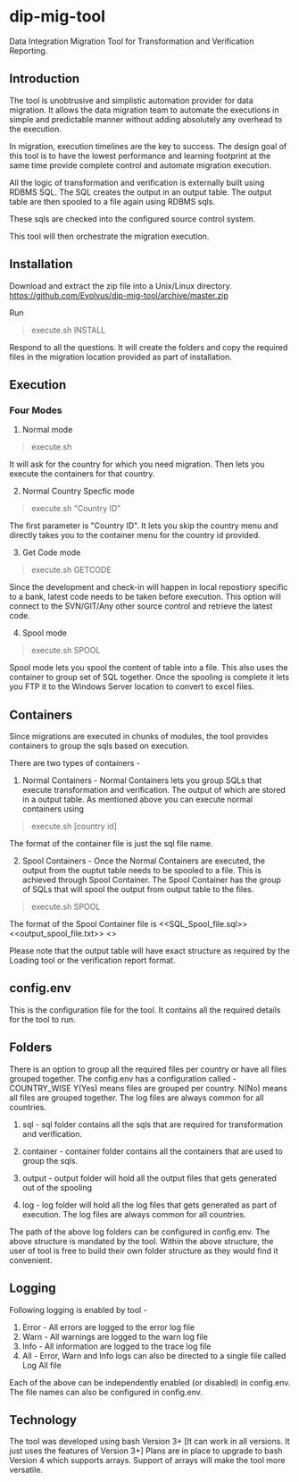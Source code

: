 # dip-mig-tool
Data Integration Migration Tool for Transformation and Verification Reporting.



## Introduction
The tool is unobtrusive and simplistic automation provider for data migration. It allows the data migration team to automate the executions in simple and predictable manner without adding absolutely any overhead to the execution.

In migration, execution timelines are the key to success. The design goal of this tool is to have the lowest performance and learning footprint at the same time provide complete control and automate migration execution.

All the logic of transformation and verification is externally built using RDBMS SQL. The SQL creates the output in an output table.
The output table are then spooled to a file again using RDBMS sqls.

These sqls are checked into the configured source control system.

This tool will then orchestrate the migration execution.


## Installation
Download and extract the zip file into a Unix/Linux directory.
https://github.com/Evolvus/dip-mig-tool/archive/master.zip

Run 
>execute.sh INSTALL

Respond to all the questions. It will create the folders and copy the required files in the migration location provided as part of installation.


## Execution

### Four Modes

1) Normal mode

>execute.sh

It will ask for the country for which you need migration. Then lets you execute the containers for that country.

2) Normal Country Specfic mode

>execute.sh "Country ID"

The first parameter is "Country ID". It lets you skip the country menu and directly takes you to the container menu for the country id provided.
  
3) Get Code mode
 
>execute.sh GETCODE
 
Since the development and check-in will happen in local repostiory specific to a bank, latest code needs to be taken before execution. This option will connect to the SVN/GIT/Any other source control and retrieve the latest code.

4) Spool mode

>execute.sh SPOOL

Spool mode lets you spool the content of table into a file. This also uses the container to group set of SQL together. Once the spooling is complete it lets you FTP it to the Windows Server location to convert to excel files.

## Containers
Since migrations are executed in chunks of modules, the tool provides containers to group the sqls based on execution.

There are two types of containers -

1) Normal Containers - Normal Containers lets you group SQLs that execute transformation and verification. The output of which are stored in a output table.
As mentioned above you can execute normal containers using 

>execute.sh [country id]

The format of the container file is just the sql file name. 

2) Spool Containers - Once the Normal Containers are executed, the output from the ouptut table needs to be spooled to a file. This is achieved through Spool Container. The Spool Container has the group of SQLs that will spool the output from output table to the files.

>execute.sh SPOOL

The format of the Spool Container file is 
<<SQL_Spool_file.sql>> <<output_spool_file.txt>> <<sftppath>>

Please note that the output table will have exact structure as required by the Loading tool or the verification report format.

## config.env
This is the configuration file for the tool. It contains all the required details for the tool to run. 

## Folders
There is an option to group all the required files per country or have all files grouped together. The config.env has a configuration called - COUNTRY_WISE Y(Yes) means files are grouped per country. N(No) means all files are grouped together.
The log files are always common for all countries.

1) sql - 
sql folder contains all the sqls that are required for transformation and verification. 

2) container - 
container folder contains all the containers that are used to group the sqls.

3) output - 
output folder will hold all the output files that gets generated out of the spooling

4) log - 
log folder will hold all the log files that gets generated as part of execution. The log files are always common for all countries.

The path of the above log folders can be configured in config.env.
The above structure is mandated by the tool. Within the above structure, the user of tool is free to build their own folder structure as they would find it convenient.

## Logging

Following logging is enabled by tool - 
1) Error - All errors are logged to the error log file
2) Warn - All warnings are logged to the warn log file
3) Info - All information are logged to the trace log file
4) All - Error, Warn and Info logs can also be directed to a single file called Log All file

Each of the above can be independently enabled (or disabled) in config.env.
The file names can also be configured in config.env.




## Technology
The tool was developed using bash Version 3+ [It can work in all versions. It just uses the features of Version 3+]
Plans are in place to upgrade to bash Version 4 which supports arrays. Support of arrays will make the tool more versatile.
